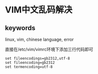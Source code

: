 # VIM中文乱码解决

## keywords

linux, vim, chinese language, error

直接在/etc/vim/vimrc环境下添加三行代码即可

```
set fileencodings=gb2312,utf-8  
set fileencoding=gb2312  
set termencoding=utf-8 
```

